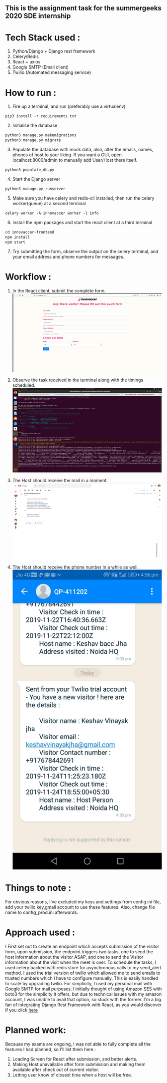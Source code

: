 ## This is the assignment task for the summergeeks 2020 SDE internship

# Tech Stack used : 
1. Python/Django + Django rest framework
2. Celery/Redis
3. React + axios
4. Google SMTP (Email client)
5. Twilio (Automated messaging service)

# How to run :
1. Fire up a terminal, and run 
(preferably use a virtualenv)
```python3
pip3 install -r requirements.txt
```
2. Initialise the database
```python3
python3 manage.py makemigrations
python3 manage.py migrate
```
3. Populate the database with mock data, also, alter the emails, names, phones of host to your liking. If you want a GUI, open localhost:8000/admin to manually add User/Host there itself.
```
python3 populate_db.py
```
4. Start the Django server
```
python3 manage.py runserver
```
5. Make sure you have celery and redis-cli installed, then run the celery worker(queue) at a second terminal
```
celery worker -A innovaccer worker -l info
```

6. Install the npm packages and start the react client at a third terminal
```
cd innovaccer-frontend
npm install 
npm start
```

7. Try submitting the form, observe the output on the celery terminal, and your email address and phone numbers for messages.

# Workflow : 
1. In the React client, submit the complete form.
![alt_text](https://github.com/keshavvinayak01/innovaccer-assignment/blob/master/media/app.png)


2. Observe the task received in the terminal along with the timings scheduled. 
![alt_text](https://github.com/keshavvinayak01/innovaccer-assignment/blob/master/media/terminal.png)

3. The Host should receive the mail in a moment.
![alt_text](https://github.com/keshavvinayak01/innovaccer-assignment/blob/master/media/mail.png)

4. The Host should receive the phone number in a while as well.
![alt_text](https://github.com/keshavvinayak01/innovaccer-assignment/blob/master/media/phone.jpeg)

# Things to note :
For obvious reasons, I've excluded my keys and settings from config.ini file, add your twilio key,gmail account to use these features. Also, change file name to config_prod.ini afterwards.

# Approach used : 
I First set out to create an endpoint which accepts submission of the visitor form, upon submission, the endpoint triggers two tasks, one to send the host information about the visitor ASAP, and one to send the Visitor information about the visit when the meet is over.
To schedule the tasks, I used celery backed with redis store for asynchronous calls to my send_alert method. I used the trial version of twilio which allowed me to send emails to trusted numbers which I have to configure manually. This is easily handled to scale by upgrading twilio. For simplicity, I used my personal mail with Google SMTP for mail purposes. I initially thought of using Amazon SES with boto3 for the simplicity it offers, but due to technical issues with my amazon account, I was unable to avail that option, so stuck with the former. I'm a big fan of integrating Django Rest Framework with React, as you would discover if you click [here](https://medium.com/@keshavvinayakjha)

# Planned work:
Because my exams are ongoing, I was not able to fully complete all the features I had planned, so I'll list them here : 
1. Loading Screen for React after submission, and better alerts.
2. Making Host unavailable after form submission and making them available after check out of current visitor.
3. Letting user know of closest time when a host will be free.